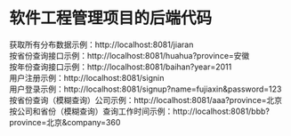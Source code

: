 # 软件工程管理项目的后端代码  
获取所有分布数据示例：http://localhost:8081/jiaran  
按省份查询接口示例：http://localhost:8081/huahua?province=安徽   
按年份查询接口示例：http://localhost:8081/baihan?year=2011  
用户注册示例：http://localhost:8081/signin  
用户登录示例：http://localhost:8081/signup?name=fujiaxin&password=123  
按省份查询（模糊查询）公司示例：http://localhost:8081/aaa?province=北京  
按公司和省份（模糊查询）查询工作时间示例：http://localhost:8081/bbb?province=北京&company=360  
